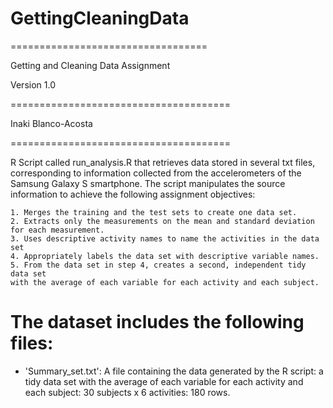 # GettingCleaningData

==================================

Getting and Cleaning Data Assignment

Version 1.0

======================================

Inaki Blanco-Acosta

======================================

R Script called run_analysis.R that retrieves data stored in several txt files, corresponding to information collected from the accelerometers of the Samsung Galaxy S smartphone. The script manipulates the source information to achieve the following assignment objectives:

    1. Merges the training and the test sets to create one data set.
    2. Extracts only the measurements on the mean and standard deviation for each measurement.
    3. Uses descriptive activity names to name the activities in the data set
    4. Appropriately labels the data set with descriptive variable names.
    5. From the data set in step 4, creates a second, independent tidy data set 
    with the average of each variable for each activity and each subject.


The dataset includes the following files:
=========================================

- 'Summary_set.txt': A file containing the data generated by the R script: a tidy data set with the average of each variable for each activity and each subject: 30 subjects x 6 activities: 180 rows.
